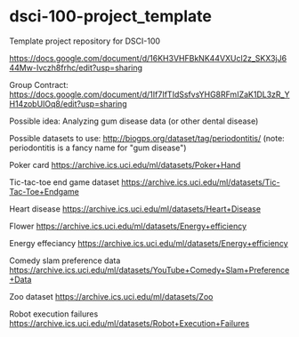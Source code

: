 # dsci-100-project_template
Template project repository for DSCI-100

https://docs.google.com/document/d/16KH3VHFBkNK44VXUcl2z_SKX3jJ644Mw-Ivczh8frhc/edit?usp=sharing

Group Contract: https://docs.google.com/document/d/1If7IfTIdSsfvsYHG8RFmIZaK1DL3zR_YH14zobUIOq8/edit?usp=sharing

Possible idea: Analyzing gum disease data (or other dental disease)

Possible datasets to use: http://biogps.org/dataset/tag/periodontitis/
(note: periodontitis is a fancy name for "gum disease")


Poker card      https://archive.ics.uci.edu/ml/datasets/Poker+Hand


Tic-tac-toe end game dataset    https://archive.ics.uci.edu/ml/datasets/Tic-Tac-Toe+Endgame


Heart disease      https://archive.ics.uci.edu/ml/datasets/Heart+Disease


Flower     https://archive.ics.uci.edu/ml/datasets/Energy+efficiency


Energy effeciancy    https://archive.ics.uci.edu/ml/datasets/Energy+efficiency


Comedy slam preference data     https://archive.ics.uci.edu/ml/datasets/YouTube+Comedy+Slam+Preference+Data


Zoo dataset      https://archive.ics.uci.edu/ml/datasets/Zoo


Robot execution failures     https://archive.ics.uci.edu/ml/datasets/Robot+Execution+Failures
